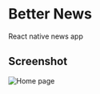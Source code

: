 # Better News
React native news app

## Screenshot
![Home page](https://user-images.githubusercontent.com/17916573/284078965-5c46104d-58fe-42dd-9885-3074f81449a9.png "Dashboard")
